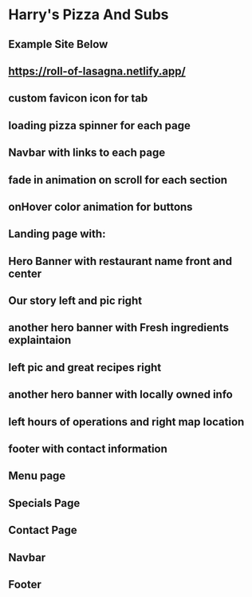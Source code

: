 # Harry's Pizza And Subs

## Example Site Below
## https://roll-of-lasagna.netlify.app/ 
## custom favicon icon for tab
## loading pizza spinner for each page
## Navbar with links to each page
## fade in animation on scroll for each section
## onHover color animation for buttons
## Landing page with:
## Hero Banner with restaurant name front and center
## Our story left and pic right
## another hero banner with Fresh ingredients explaintaion
## left pic and great recipes right
## another hero banner with locally owned info
## left hours of operations and right map location
## footer with contact information

## Menu page

## Specials Page

## Contact Page

## Navbar

## Footer
